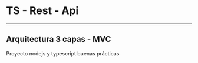 # TS - Rest - Api

---

## Arquitectura 3 capas - MVC

Proyecto nodejs y typescript buenas prácticas



